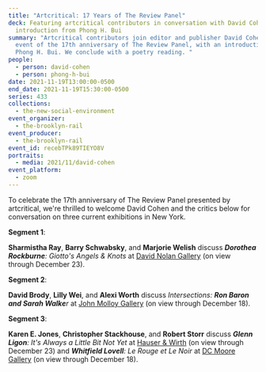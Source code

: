 ```yaml
---
title: "Artcritical: 17 Years of The Review Panel"
deck: Featuring artcritical contributors in conversation with David Cohen and an
  introduction from Phong H. Bui
summary: "Artcritical contributors join editor and publisher David Cohen on the
  event of the 17th anniversary of The Review Panel, with an introduction from
  Phong H. Bui. We conclude with a poetry reading. "
people:
  - person: david-cohen
  - person: phong-h-bui
date: 2021-11-19T13:00:00-0500
end_date: 2021-11-19T15:30:00-0500
series: 433
collections:
  - the-new-social-environment
event_organizer:
  - the-brooklyn-rail
event_producer:
  - the-brooklyn-rail
event_id: recebTPk89TIEYO8V
portraits:
  - media: 2021/11/david-cohen
event_platform:
  - zoom
---
```

To celebrate the 17th anniversary of The Review Panel presented by artcritical, we're thrilled to welcome David Cohen and the critics below for conversation on three current exhibitions in New York. 

**Segment 1**: 

**Sharmistha Ray**, **Barry Schwabsky**, and **Marjorie Welish** discuss ***Dorothea Rockburne**: Giotto's Angels & Knots* at [David Nolan Gallery](https://www.davidnolangallery.com/exhibitions/dorothea-rockburne-giottos-angels-knots) (on view through December 23).  

**Segment 2**: 

**David Brody**, **Lilly Wei**, and **Alexi Worth** discuss *Intersections: **Ron Baron and Sarah Walke**r* at [John Molloy Gallery](http://www.johnmolloygallery.com/intersections.html) (on view through December 18). 

**Segment 3**: 

**Karen E. Jones**, **Christopher Stackhouse**, and **Robert Storr** discuss ***Glenn Ligon**: It's Always a Little Bit Not Yet* at [Hauser & Wirth](https://www.hauserwirth.com/hauser-wirth-exhibitions/32891-glenn-ligon-its-always-a-little-bit-not-yet) (on view through December 23) and ***Whitfield Lovell**: Le Rouge et Le Noir* at [DC Moore Gallery](https://www.dcmooregallery.com/exhibitions/whitfield-lovell-le-rouge-et-le-noir) (on view through December 18).